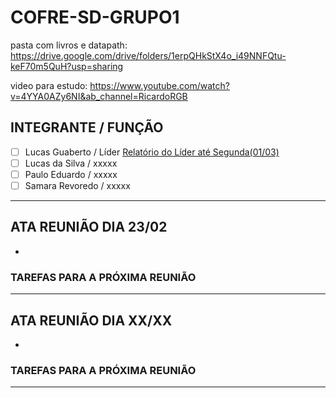 # COFRE-SD-GRUPO1

pasta com livros e datapath: https://drive.google.com/drive/folders/1erpQHkStX4o_i49NNFQtu-keF70m5QuH?usp=sharing

video para estudo: https://www.youtube.com/watch?v=4YYA0AZy6NI&ab_channel=RicardoRGB


## INTEGRANTE / FUNÇÃO

- [ ] Lucas Guaberto / Líder  [Relatório do Líder até Segunda(01/03)](https://autenticacao.ufrn.br/sso-server/login?service=https%3A%2F%2Fsigaa.ufrn.br%2Fsigaa%2Flogin%2FcasEntregar)
- [ ] Lucas da Silva / xxxxx
- [ ] Paulo Eduardo / xxxxx
- [ ] Samara Revoredo / xxxxx

---

## ATA REUNIÃO DIA 23/02

*

### TAREFAS PARA A PRÓXIMA REUNIÃO

---

## ATA REUNIÃO DIA XX/XX

*

### TAREFAS PARA A PRÓXIMA REUNIÃO

---
